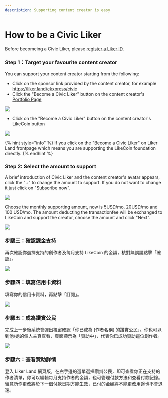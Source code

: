 ```yaml
---
description: Supporting content creator is easy
---
```


# How to be a Civic Liker

 Before becomeing a Civic Liker, please [register a Liker ID](https://docs.like.co/user-guide/liker-id/register).

### Step 1：Target your favourite content creator

 You can support your content creator starting from the following:

* Click on the sponsor link provided by the content creator, for example  [https://liker.land/ckxpress/civic ](https://liker.land/ckxpress/civic%20)
* Click the "Become a Civic Liker" button on the content creator's   [Portfolio Page](https://docs.like.co/user-guide/creator/portfolio-page)

![](../../.gitbook/assets/register-civic-liker-1-en.png)

* Click on the "Become a Civic Liker" button on the content creator's LikeCoin button

![](../../.gitbook/assets/register-civic-liker-2.png)

{% hint style="info" %}
If you click on the "Become a Civic Liker" on Liker Land frontpage which means you are supporting the LikeCoin foundation directly.
{% endhint %}

### Step 2: Select the amount to support

A brief introduction of Civic Liker and the content creator's avatar appears, click the "+" to change the amount to support. If you do not want to change it just click on "Subscribe now".

![](../../.gitbook/assets/register-civic-liker-3-en.png)

Choose the monthly supporting amount, now is 5USD/mo, 20USD/mo and 100 USD/mo. The amount deducting the transactionfee will be exchanged to LikeCoin and support the creator, choose the amount and click "Next".

![](../../.gitbook/assets/register-civic-liker-4-en.png)

### 步驟三：確認課金支持

再次確認你選擇支持的創作者及每月支持 LikeCoin 的金額，核對無誤請點擊「確認」。

![](../../.gitbook/assets/register-civic-liker-5.png)

### 步驟四：填寫信用卡資料

填寫你的信用卡資料，再點擊「訂閱」。

![](../../.gitbook/assets/register-civic-liker-6.png)

### 步驟五：成為讚賞公民

完成上一步後系統會彈出視窗確認「你已成為 \[作者名稱\] 的讚賞公民」。你也可以到他/她的個人主頁查看，頁面顯示為「贊助中」，代表你已成功贊助這位創作者。

![](../../.gitbook/assets/register-civic-liker-7.png)

### 步驟六：查看贊助詳情

登入 Liker Land  網頁版，在右手邊的選單選擇讚賞公民，即可查看你正在支持的作者清單，你可以編輯每月支持作者的金額，也可管理付款方法和查看付款紀錄。 留意所作更改將於下一個付款日期方能生效，已付的金額將不能更改用途也不會退還。

